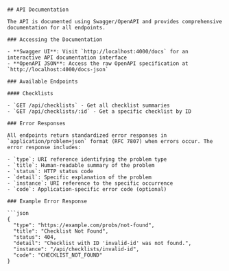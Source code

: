 ```

## API Documentation

The API is documented using Swagger/OpenAPI and provides comprehensive documentation for all endpoints.

### Accessing the Documentation

- **Swagger UI**: Visit `http://localhost:4000/docs` for an interactive API documentation interface
- **OpenAPI JSON**: Access the raw OpenAPI specification at `http://localhost:4000/docs-json`

### Available Endpoints

#### Checklists

- `GET /api/checklists` - Get all checklist summaries
- `GET /api/checklists/:id` - Get a specific checklist by ID

### Error Responses

All endpoints return standardized error responses in `application/problem+json` format (RFC 7807) when errors occur. The error response includes:

- `type`: URI reference identifying the problem type
- `title`: Human-readable summary of the problem
- `status`: HTTP status code
- `detail`: Specific explanation of the problem
- `instance`: URI reference to the specific occurrence
- `code`: Application-specific error code (optional)

### Example Error Response

```json
{
  "type": "https://example.com/probs/not-found",
  "title": "Checklist Not Found",
  "status": 404,
  "detail": "Checklist with ID 'invalid-id' was not found.",
  "instance": "/api/checklists/invalid-id",
  "code": "CHECKLIST_NOT_FOUND"
}
```
